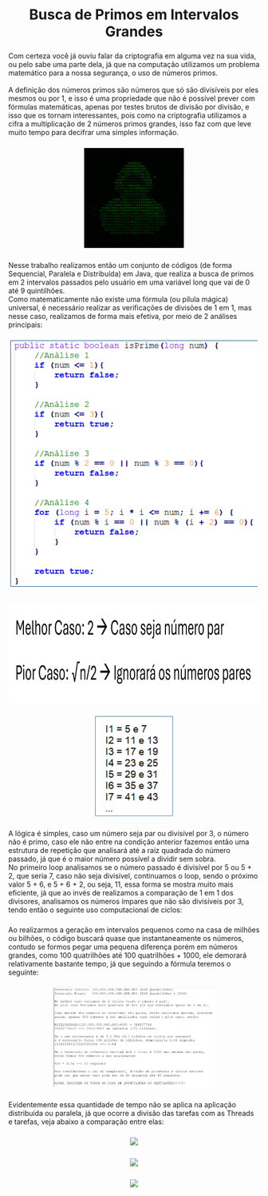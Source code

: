 <h1 align="center">Busca de Primos em Intervalos Grandes</h1>

###

<p align="left">Com certeza você já ouviu falar da criptografia em alguma vez na sua vida, ou pelo sabe uma parte dela, já que na computação utilizamos um problema matemático para a nossa segurança, o uso de números primos.<br><br>A definição dos números primos são números que só são divisíveis por eles mesmos ou por 1, e isso é uma propriedade que não é possível prever com fórmulas matemáticas, apenas por testes brutos de divisão por divisão, e isso que os tornam interessantes, pois como na criptografia utilizamos a cifra a multiplicação de 2 números primos grandes, isso faz com que leve muito tempo para decifrar uma simples informação.</p>

###

<div align="center">
  <img height="200" src="https://raw.githubusercontent.com/Jackoki/trabalho-sistemas-distribuidos/refs/heads/main/images/data.gif"  />
</div>

###

<p align="left">Nesse trabalho realizamos então um conjunto de códigos (de forma Sequencial, Paralela e Distribuída) em Java, que realiza a busca de primos em 2 intervalos passados pelo usuário em uma variável long que vai de 0 até 9 quintilhões.<br>Como matematicamente não existe uma fórmula (ou pílula mágica) universal, é necessário realizar as verificações de divisões de 1 em 1, mas nesse caso, realizamos de forma mais efetiva, por meio de 2 análises principais:</p>

###

<div align="center">
  <img height="500" src="https://raw.githubusercontent.com/Jackoki/trabalho-sistemas-distribuidos/refs/heads/main/images/function.png"  />
</div>

###

<div align="center">
  <img height="200" src="https://raw.githubusercontent.com/Jackoki/trabalho-sistemas-distribuidos/refs/heads/main/images/f%C3%B3rmula.png"  />
</div>

###

###

<div align="center">
  <img height="200" src="https://raw.githubusercontent.com/Jackoki/trabalho-sistemas-distribuidos/refs/heads/main/images/sequences.png"  />
</div>

###

<p align="left">A lógica é simples, caso um número seja par ou divisível por 3, o número não é primo, caso ele não entre na condição anterior fazemos então uma estrutura de repetição que analisará até a raiz quadrada do número passado, já que é o maior número possível a dividir sem sobra. <br>No primeiro loop analisamos se o número passado é divisível por 5 ou 5 + 2, que seria 7, caso não seja divisível, continuamos o loop, sendo o próximo valor 5 + 6, e 5 + 6 + 2, ou seja, 11, essa forma se mostra muito mais eficiente, já que ao invés de realizamos a comparação de 1 em 1 dos divisores, analisamos os números ímpares que não são divisíveis por 3, tendo então o seguinte uso computacional de ciclos:</p>

###

<p align="left">Ao realizarmos a geração em intervalos pequenos como na casa de milhões ou bilhões, o código buscará quase que instantaneamente os números, contudo se formos pegar uma pequena diferença porém em números grandes, como 100 quatrilhões até 100 quatrilhões + 1000, ele demorará relativamente bastante tempo, já que seguindo a fórmula teremos o seguinte:</p>

###

<div align="center">
  <img height="200" src="https://raw.githubusercontent.com/Jackoki/trabalho-sistemas-distribuidos/refs/heads/main/images/anota%C3%A7%C3%B5es.png"  />
</div>

###

<p align="left">Evidentemente essa quantidade de tempo não se aplica na aplicação distribuída ou paralela, já que ocorre a divisão das tarefas com as Threads e tarefas, veja abaixo a comparação entre elas:</p>

###

<div align="center">
  <img height="200" src="https://i.imgflip.com/65efzo.gif"  />
</div>

###

<div align="center">
  <img height="200" src="https://i.imgflip.com/65efzo.gif"  />
</div>

###

<div align="center">
  <img height="200" src="https://i.imgflip.com/65efzo.gif"  />
</div>

###
